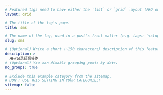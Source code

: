 ```yaml
---
# Featured tags need to have either the `list` or `grid` layout (PRO only).
layout: grid

# The title of the tag's page.
title: sms

# The name of the tag, used in a post's front matter (e.g. tags: [<slug>]).
slug: sms

# (Optional) Write a short (~150 characters) description of this featured tag.
description: >
  用于记录短信操作
# (Optional) You can disable grouping posts by date.
no_groups: true

# Exclude this example category from the sitemap.
# DON'T USE THIS SETTING IN YOUR CATEGORIES!
sitemap: false
---
```

